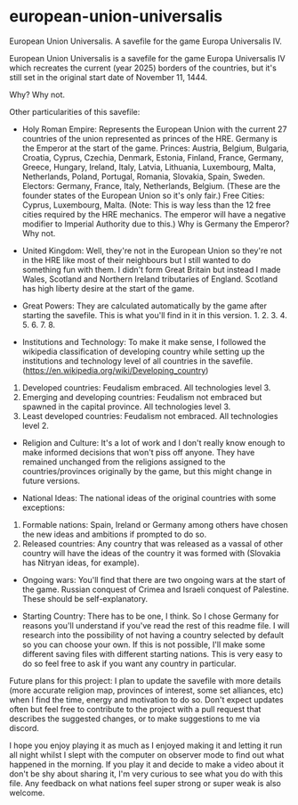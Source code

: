 # european-union-universalis
European Union Universalis. A savefile for the game Europa Universalis IV.

European Union Universalis is a savefile for the game Europa Universalis IV which recreates the current (year 2025) borders of the countries, but it's still set in the original start date of November 11, 1444.

Why? Why not.

Other particularities of this savefile:
- Holy Roman Empire: Represents the European Union with the current 27 countries of the union represented as princes of the HRE. Germany is the Emperor at the start of the game.
Princes: Austria, Belgium, Bulgaria, Croatia, Cyprus, Czechia, Denmark, Estonia, Finland, France, Germany, Greece, Hungary, Ireland, Italy, Latvia, Lithuania, Luxembourg, Malta, Netherlands, Poland, Portugal, Romania, Slovakia, Spain, Sweden.
Electors: Germany, France, Italy, Netherlands, Belgium. (These are the founder states of the European Union so it's only fair.)
Free Cities: Cyprus, Luxembourg, Malta. (Note: This is way less than the 12 free cities required by the HRE mechanics. The emperor will have a negative modifier to Imperial Authority due to this.)
Why is Germany the Emperor? Why not.

- United Kingdom: Well, they're not in the European Union so they're not in the HRE like most of their neighbours but I still wanted to do something fun with them. I didn't form Great Britain but instead I made Wales, Scotland and Northern Ireland tributaries of England. Scotland has high liberty desire at the start of the game.

- Great Powers: They are calculated automatically by the game after starting the savefile. This is what you'll find in it in this version.
  1.
  2.
  3.
  4.
  5.
  6.
  7.
  8.

- Institutions and Technology: To make it make sense, I followed the wikipedia classification of developing country while setting up the institutions and technology level of all countries in the savefile. (https://en.wikipedia.org/wiki/Developing_country)
1. Developed countries: Feudalism embraced. All technologies level 3.
2. Emerging and developing countries: Feudalism not embraced but spawned in the capital province. All technologies level 3.
3. Least developed countries: Feudalism not embraced. All technologies level 2.

- Religion and Culture: It's a lot of work and I don't really know enough to make informed decisions that won't piss off anyone. They have remained unchanged from the religions assigned to the countries/provinces originally by the game, but this might change in future versions. 

- National Ideas: The national ideas of the original countries with some exceptions:
1. Formable nations: Spain, Ireland or Germany among others have chosen the new ideas and ambitions if prompted to do so.
2. Released countries: Any country that was released as a vassal of other country will have the ideas of the country it was formed with (Slovakia has Nitryan ideas, for example).

- Ongoing wars: You'll find that there are two ongoing wars at the start of the game. Russian conquest of Crimea and Israeli conquest of Palestine. These should be self-explanatory.

- Starting Country: There has to be one, I think. So I chose Germany for reasons you'll understand if you've read the rest of this readme file. I will research into the possibility of not having a country selected by default so you can choose your own. If this is not possible, I'll make some different saving files with different starting nations. This is very easy to do so feel free to ask if you want any country in particular.

Future plans for this project:
I plan to update the savefile with more details (more accurate religion map, provinces of interest, some set alliances, etc) when I find the time, energy and motivation to do so. Don't expect updates often but feel free to contribute to the project with a pull request that describes the suggested changes, or to make suggestions to me via discord.

I hope you enjoy playing it as much as I enjoyed making it and letting it run all night whilst I slept with the computer on observer mode to find out what happened in the morning.
If you play it and decide to make a video about it don't be shy about sharing it, I'm very curious to see what you do with this file. Any feedback on what nations feel super strong or super weak is also welcome.
